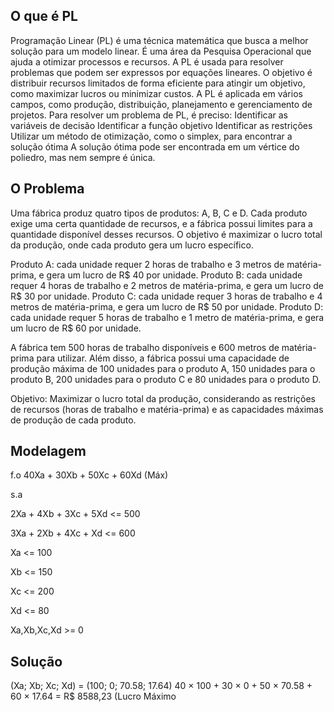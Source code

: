 ## O que é PL ##
Programação Linear (PL) é uma técnica matemática que busca a melhor solução para um modelo linear. É uma área da Pesquisa Operacional que ajuda a otimizar processos e recursos. 
A PL é usada para resolver problemas que podem ser expressos por equações lineares. O objetivo é distribuir recursos limitados de forma eficiente para atingir um objetivo, como maximizar lucros ou minimizar custos. 
A PL é aplicada em vários campos, como produção, distribuição, planejamento e gerenciamento de projetos. 
Para resolver um problema de PL, é preciso: 
Identificar as variáveis de decisão
Identificar a função objetivo
Identificar as restrições
Utilizar um método de otimização, como o simplex, para encontrar a solução ótima
A solução ótima pode ser encontrada em um vértice do poliedro, mas nem sempre é única. 

## O Problema ##
Uma fábrica produz quatro tipos de produtos: A, B, C e D. Cada produto exige uma certa quantidade de recursos, e a fábrica possui limites para a quantidade disponível desses recursos. O objetivo é maximizar o lucro total da produção, onde cada produto gera um lucro específico.

Produto A: cada unidade requer 2 horas de trabalho e 3 metros de matéria-prima, e gera um lucro de R$ 40 por unidade.
Produto B: cada unidade requer 4 horas de trabalho e 2 metros de matéria-prima, e gera um lucro de R$ 30 por unidade.
Produto C: cada unidade requer 3 horas de trabalho e 4 metros de matéria-prima, e gera um lucro de R$ 50 por unidade.
Produto D: cada unidade requer 5 horas de trabalho e 1 metro de matéria-prima, e gera um lucro de R$ 60 por unidade.

A fábrica tem 500 horas de trabalho disponíveis e 600 metros de matéria-prima para utilizar. Além disso, a fábrica possui uma capacidade de produção máxima de 100 unidades para o produto A, 150 unidades para o produto B, 200 unidades para o produto C e 80 unidades para o produto D.

Objetivo: Maximizar o lucro total da produção, considerando as restrições de recursos (horas de trabalho e matéria-prima) e as capacidades máximas de produção de cada produto.

## Modelagem ##
f.o 40Xa + 30Xb + 50Xc + 60Xd (Máx)

s.a

2Xa + 4Xb + 3Xc + 5Xd <= 500

3Xa + 2Xb + 4Xc + Xd <= 600 

Xa <= 100

Xb <= 150

Xc <= 200

Xd <= 80

Xa,Xb,Xc,Xd >= 0


## Solução ##
(Xa; Xb; Xc; Xd) = (100; 0; 70.58; 17.64)
40 × 100 + 30 × 0 + 50 × 70.58 + 60 × 17.64 = R$ 8588,23 (Lucro Máximo 


